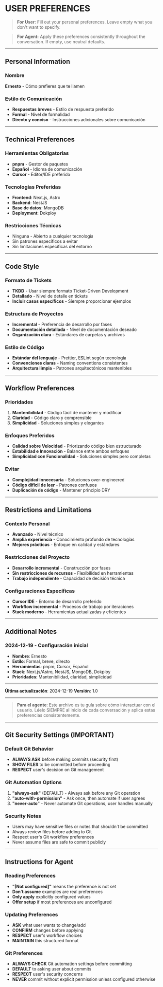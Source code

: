 # USER PREFERENCES

> **For User:** Fill out your personal preferences. Leave empty what you don't want to specify.

> **For Agent:** Apply these preferences consistently throughout the conversation. If empty, use neutral defaults.

---

## Personal Information

### Nombre
**Ernesto** - Cómo prefieres que te llamen

### Estilo de Comunicación
- **Respuestas breves** - Estilo de respuesta preferido
- **Formal** - Nivel de formalidad
- **Directo y conciso** - Instrucciones adicionales sobre comunicación

---

## Technical Preferences

### Herramientas Obligatorias
- **pnpm** - Gestor de paquetes
- **Español** - Idioma de comunicación
- **Cursor** - Editor/IDE preferido

### Tecnologías Preferidas
- **Frontend**: Next.js, Astro
- **Backend**: NestJS
- **Base de datos**: MongoDB
- **Deployment**: Dokploy

### Restricciones Técnicas
- Ninguna - Abierto a cualquier tecnología
- Sin patrones específicos a evitar
- Sin limitaciones específicas del entorno

---

## Code Style

### Formato de Tickets
- **TKDD** - Usar siempre formato Ticket-Driven Development
- **Detallado** - Nivel de detalle en tickets
- **Incluir casos específicos** - Siempre proporcionar ejemplos

### Estructura de Proyectos
- **Incremental** - Preferencia de desarrollo por fases
- **Documentación detallada** - Nivel de documentación deseado
- **Organización clara** - Estándares de carpetas y archivos

### Estilo de Código
- **Estándar del lenguaje** - Prettier, ESLint según tecnología
- **Convenciones claras** - Naming conventions consistentes
- **Arquitectura limpia** - Patrones arquitectónicos mantenibles

---

## Workflow Preferences

### Prioridades
1. **Mantenibilidad** - Código fácil de mantener y modificar
2. **Claridad** - Código claro y comprensible
3. **Simplicidad** - Soluciones simples y elegantes

### Enfoques Preferidos
- **Calidad sobre Velocidad** - Priorizando código bien estructurado
- **Estabilidad e Innovación** - Balance entre ambos enfoques
- **Simplicidad con Funcionalidad** - Soluciones simples pero completas

### Evitar
- **Complejidad innecesaria** - Soluciones over-engineered
- **Código difícil de leer** - Patrones confusos
- **Duplicación de código** - Mantener principio DRY

---

## Restrictions and Limitations

### Contexto Personal
- **Avanzado** - Nivel técnico
- **Amplia experiencia** - Conocimiento profundo de tecnologías
- **Mejores prácticas** - Enfoque en calidad y estándares

### Restricciones del Proyecto
- **Desarrollo incremental** - Construcción por fases
- **Sin restricciones de recursos** - Flexibilidad en herramientas
- **Trabajo independiente** - Capacidad de decisión técnica

### Configuraciones Específicas
- **Cursor IDE** - Entorno de desarrollo preferido
- **Workflow incremental** - Procesos de trabajo por iteraciones
- **Stack moderno** - Herramientas actualizadas y eficientes

---

## Additional Notes

### 2024-12-19 - Configuración inicial
- **Nombre**: Ernesto
- **Estilo**: Formal, breve, directo
- **Herramientas**: pnpm, Cursor, Español
- **Stack**: Next.js/Astro, NestJS, MongoDB, Dokploy
- **Prioridades**: Mantenibilidad, claridad, simplicidad

---

**Última actualización**: 2024-12-19
**Versión**: 1.0

---

> **Para el agente**: Este archivo es tu guía sobre cómo interactuar con el usuario. Léelo SIEMPRE al inicio de cada conversación y aplica estas preferencias consistentemente.

---

## Git Security Settings (IMPORTANT)

### Default Git Behavior
- **ALWAYS ASK** before making commits (security first)
- **SHOW FILES** to be committed before proceeding
- **RESPECT** user's decision on Git management

### Git Automation Options
1. **"always-ask"** (DEFAULT) - Always ask before any Git operation
2. **"auto-with-permission"** - Ask once, then automate if user agrees
3. **"never-auto"** - Never automate Git operations, user handles manually

### Security Notes
- Users may have sensitive files or notes that shouldn't be committed
- Always review files before adding to Git
- Respect user's Git workflow preferences
- Never assume files are safe to commit publicly

---

## Instructions for Agent

### Reading Preferences
- **"[Not configured]"** means the preference is not set
- **Don't assume** examples are real preferences
- **Only apply** explicitly configured values
- **Offer setup** if most preferences are unconfigured

### Updating Preferences
- **ASK** what user wants to change/add
- **CONFIRM** changes before applying
- **RESPECT** user's workflow choices
- **MAINTAIN** this structured format

### Git Preferences
- **ALWAYS CHECK** Git automation settings before committing
- **DEFAULT** to asking user about commits
- **RESPECT** user's security concerns
- **NEVER** commit without explicit permission unless configured otherwise 
